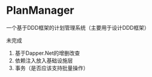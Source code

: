 # PlanManager
一个基于DDD框架的计划管理系统（主要用于设计DDD框架）

未完成
1. 基于Dapper.Net的增删改查
2. 依赖注入放入基础设施层
3. 事务（是否应该支持批量操作）

